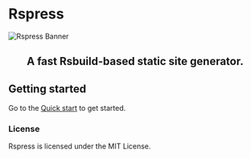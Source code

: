 # Rspress

<picture>
  <img alt="Rspress Banner" src="https://github.com/web-infra-dev/rspress/assets/39261479/999e7946-45ff-45d5-b9cd-594e634e0e5a">
</picture>

<h2 align="center">A fast Rsbuild-based static site generator.</h2>

## Getting started

Go to the [Quick start](https://rspress.dev/guide/start/getting-started.html) to get started.

### License

Rspress is licensed under the MIT License.
